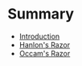 # Summary

* [Introduction](README.md)
* [Hanlon's Razor](chapter1.md)
* [Occam's Razor](occams-razor.md)

